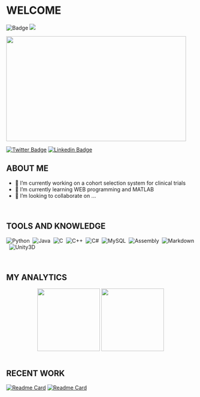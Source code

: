 <!--
**paivagio/paivagio** is a ✨ _special_ ✨ repository because its `README.md` (this file) appears on your GitHub profile.

Here are some ideas to get you started:
-->

# WELCOME 


![Badge](https://img.shields.io/github/followers/paivagio) <img src="https://komarev.com/ghpvc/?username=paivagio"/>

<img align='center' src="https://media.giphy.com/media/3o6Zt6ML6BklcajjsA/giphy.gif" width="480" height="280" />

<br/>

[![Twitter Badge](https://img.shields.io/badge/-paivagio-1ca0f1?style=flat-square&logo=twitter&logoColor=white&link=https://twitter.com/paivagio)](https://twitter.com/paivagio)  [![Linkedin Badge](https://img.shields.io/badge/-paivagio-blue?style=flat-square&logo=Linkedin&logoColor=white&link=https://www.linkedin.com/in/giovannipaiva//)](https://www.linkedin.com/in/giovannipaiva/) 

## ABOUT ME

- 🔭 I’m currently working on a cohort selection system for clinical trials<br/>
- 🌱 I’m currently learning WEB programming and MATLAB<br/>
- 👯 I’m looking to collaborate on ...<br/>

<br/>

## TOOLS AND KNOWLEDGE 

![Python](https://img.shields.io/badge/Python-0a357a?style=for-the-badge&logo=python&logoColor=white)&nbsp;
![Java](https://img.shields.io/badge/Java-0a357a?style=for-the-badge&logo=java&logoColor=white)&nbsp;
![C](https://img.shields.io/badge/C-0a357a?style=for-the-badge&logo=c&logoColor=white)&nbsp;
![C++](https://img.shields.io/badge/C%2B%2B-0a357a?style=for-the-badge&logo=c%2B%2B&logoColor=white)&nbsp;
![C#](https://img.shields.io/badge/C%23-0a357a?style=for-the-badge&logo=c-sharp&logoColor=white)&nbsp;
![MySQL](https://img.shields.io/badge/MySQL-0a357a?style=for-the-badge&logo=mysql&logoColor=white)&nbsp;
![Assembly](https://img.shields.io/badge/Assembly-0a357a?style=for-the-badge&logo=assembly&logoColor=white)&nbsp;
![Markdown](https://img.shields.io/badge/Markdown-0a357a?style=for-the-badge&logo=markdown&logoColor=white)&nbsp;
![Unity3D](https://img.shields.io/badge/Unity-0a357a?style=for-the-badge&logo=unity&logoColor=white)&nbsp;

<br/>

## MY ANALYTICS 

<div align="center"> 
  <img height="167em" align="center" src="https://github-readme-stats.vercel.app/api?username=paivagio&show_icons=true&theme=midnight-purple&include_all_commits=true&count_private=true"/>
   <img height="167em" align="center" src="https://github-readme-stats.vercel.app/api/top-langs/?username=paivagio&layout=compact&theme=midnight-purple&exclude_repo=CliNTREc-Interface"/>
</div> 

<br/>



## RECENT WORK

[![Readme Card](https://github-readme-stats.vercel.app/api/pin/?username=paivagio&repo=CliNTREc&theme=midnight-purple)](https://github.com/paivagio/CliNTREc)
[![Readme Card](https://github-readme-stats.vercel.app/api/pin/?username=paivagio&repo=CliNTREc-Interface&theme=midnight-purple)](https://github.com/paivagio/CliNTREc-Interface)

